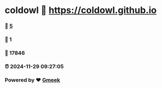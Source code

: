 # coldowl :link: https://coldowl.github.io 
### :page_facing_up: [5](https://coldowl.github.io/tag.html) 
### :speech_balloon: 1 
### :hibiscus: 17846 
### :alarm_clock: 2024-11-29 09:27:05 
### Powered by :heart: [Gmeek](https://github.com/Meekdai/Gmeek)
